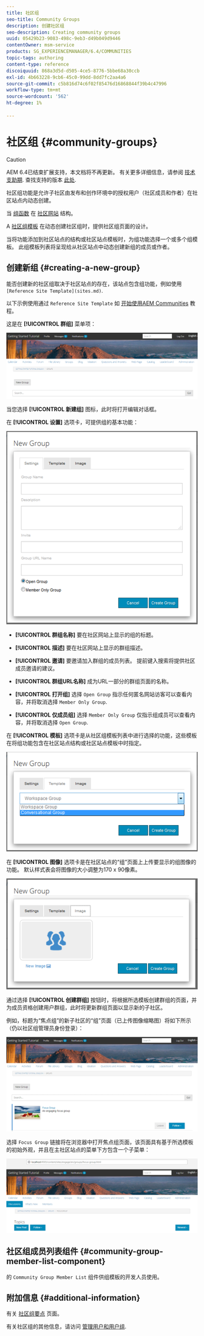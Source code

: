 ```yaml
---
title: 社区组
seo-title: Community Groups
description: 创建社区组
seo-description: Creating community groups
uuid: 05429b23-9083-498c-9eb3-d49b049d9446
contentOwner: msm-service
products: SG_EXPERIENCEMANAGER/6.4/COMMUNITIES
topic-tags: authoring
content-type: reference
discoiquuid: 868a3d5d-d505-4ce5-8776-5bbe68a30ccb
exl-id: 4b663228-9cb6-45c0-99dd-8dd7fc2aa4a6
source-git-commit: c5b816d74c6f02f85476d16868844f39b4c47996
workflow-type: tm+mt
source-wordcount: '562'
ht-degree: 1%

---
```


# 社区组 {#community-groups}

>[!CAUTION]
>
>AEM 6.4已结束扩展支持，本文档将不再更新。 有关更多详细信息，请参阅 [技术支助期](https://helpx.adobe.com/cn/support/programs/eol-matrix.html). 查找支持的版本 [此处](https://experienceleague.adobe.com/docs/).

社区组功能是允许子社区由发布和创作环境中的授权用户（社区成员和作者）在社区站点内动态创建。

当 [组函数](functions.md#groups-function) 在 [社区网站](sites-console.md) 结构。

A [社区组模板](tools-groups.md) 在动态创建社区组时，提供社区组页面的设计。

当将功能添加到社区站点的结构或社区站点模板时，为组功能选择一个或多个组模板。 此组模板列表将呈现给从社区站点中动态创建新组的成员或作者。

## 创建新组 {#creating-a-new-group}

能否创建新的社区组取决于社区站点的存在，该站点包含组功能，例如使用 ` [Reference Site Template](sites.md)`.

以下示例使用通过 `Reference Site Template` 如 [开始使用AEM Communities](getting-started.md) 教程。

这是在 **[!UICONTROL 群组]** 菜单项：

![chlimage_1-236](assets/chlimage_1-236.png)

当您选择 **[!UICONTROL 新建组]** 图标，此时将打开编辑对话框。

在 **[!UICONTROL 设置]** 选项卡，可提供组的基本功能：

![chlimage_1-237](assets/chlimage_1-237.png)

* **[!UICONTROL 群组名称]**
要在社区网站上显示的组的标题。

* **[!UICONTROL 描述]**
要在社区网站上显示的群组描述。

* **[!UICONTROL 邀请]**
要邀请加入群组的成员列表。 提前键入搜索将提供社区成员邀请的建议。

* **[!UICONTROL 群组URL名称]**
成为URL一部分的群组页面的名称。

* **[!UICONTROL 打开组]**
选择 
`Open Group` 指示任何匿名网站访客可以查看内容，并将取消选择 `Member Only Group`.

* **[!UICONTROL 仅成员组]**
选择 
`Member Only Group` 仅指示组成员可以查看内容，并将取消选择 `Open Group`.

在 **[!UICONTROL 模板]** 选项卡是从社区组模板列表中进行选择的功能，这些模板在将组功能包含在社区站点结构或社区站点模板中时指定。

![chlimage_1-238](assets/chlimage_1-238.png)

在 **[!UICONTROL 图像]** 选项卡是在社区站点的“组”页面上上传要显示的组图像的功能。 默认样式表会将图像的大小调整为170 x 90像素。

![chlimage_1-239](assets/chlimage_1-239.png)

通过选择 **[!UICONTROL 创建群组]** 按钮时，将根据所选模板创建群组的页面，并为成员资格创建用户群组，此时将更新群组页面以显示新的子社区。

例如，标题为“焦点组”的新子社区的“组”页面（已上传图像缩略图）将如下所示（仍以社区组管理员身份登录）：

![chlimage_1-240](assets/chlimage_1-240.png)

选择 `Focus Group` 链接将在浏览器中打开焦点组页面，该页面具有基于所选模板的初始外观，并且在主社区站点的菜单下方包含一个子菜单：

![chlimage_1-241](assets/chlimage_1-241.png)

## 社区组成员列表组件 {#community-group-member-list-component}

的 `Community Group Member List` 组件供组模板的开发人员使用。

## 附加信息 {#additional-information}

有关 [社区组要点](essentials-groups.md) 页面。

有关社区组的其他信息，请访问 [管理用户和用户组](users.md).
